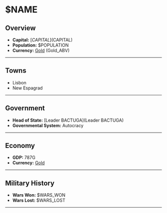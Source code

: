 # $NAME

## Overview

- **Capital:** [$CAPITAL]($CAPITAL)
- **Population:** $POPULATION
- **Currency:** [Gold](Gold) (Gold_ABV)

---

## Towns

- Lisbon
- New Espagrad

---

## Government

- **Head of State:** [Leader BACTUGA](Leader BACTUGA)
- **Governmental System:** Autocracy

---

## Economy

- **GDP:** 787G
- **Currency:** [Gold](Gold)

---

## Military History

- **Wars Won:** $WARS_WON
- **Wars Lost:** $WARS_LOST

---

